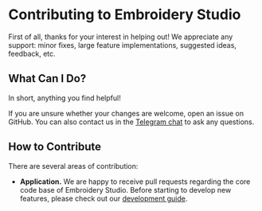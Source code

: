 # Contributing to Embroidery Studio

First of all, thanks for your interest in helping out!
We appreciate any support: minor fixes, large feature implementations, suggested ideas, feedback, etc.

## What Can I Do?

In short, anything you find helpful!

If you are unsure whether your changes are welcome, open an issue on GitHub.
You can also contact us in the [Telegram chat](https://t.me/embroidery_space) to ask any questions.

## How to Contribute

There are several areas of contribution:

- **Application.**
  We are happy to receive pull requests regarding the core code base of Embroidery Studio.
  Before starting to develop new features, please check out our [development guide](./DEVELOPMENT.md).
